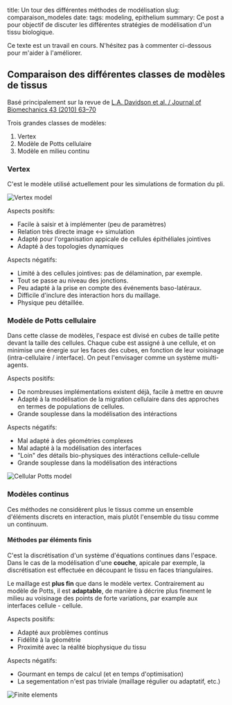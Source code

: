 title: Un tour des différentes méthodes de modélisation
slug: comparaison_modeles
date:
tags: modeling, epithelium
summary: Ce post a pour objectif de discuter les différentes stratégies de modélisation d'un tissu biologique.

Ce texte est un travail en cours. N'hésitez pas à commenter ci-dessous pour m'aider à l'améliorer.



## Comparaison des différentes classes de modèles de tissus

Basé principalement sur la revue de
[L.A. Davidson et al. / Journal of Biomechanics 43 (2010) 63–70](http://dx.doi.org/10.1016/j.jbiomech.2009.09.010)

Trois grandes classes de modèles:

1. Vertex
2. Modèle de Potts cellulaire
3. Modèle en milieu continu


### Vertex

C'est le modèle utilisé actuellement pour les simulations de formation du pli.

![Vertex model](3D_vertex_geometry.svg)

Aspects positifs:

* Facile à saisir et à implémenter (peu de paramètres)
* Relation très directe image $\leftrightarrow$ simulation
* Adapté pour l'organisation appicale de cellules épithéliales jointives
* Adapté à des topologies dynamiques

Aspects négatifs:

* Limité à des cellules jointives: pas de délamination, par exemple.
* Tout se passe au niveau des jonctions.
* Peu adapté à la prise en compte des événements baso-latéraux.
* Difficile d'inclure des interaction hors du maillage.
* Physique peu détaillée.



### Modèle de Potts cellulaire

Dans cette classe de modèles, l'espace est divisé en cubes de taille
petite devant la taille des cellules. Chaque cube est assigné à une
cellule, et on minimise une énergie sur les faces des cubes, en
fonction de leur voisinage (intra-cellulaire / interface). On peut
l'envisager comme un système multi-agents.

Aspects positifs:

* De nombreuses implémentations existent déjà, facile à mettre en œuvre
* Adapté à la modélisation de la migration cellulaire dans des approches
  en termes de populations de cellules.
* Grande souplesse dans la modélisation des intéractions

Aspects négatifs:

* Mal adapté à des géométries complexes
* Mal adapté à la modélisation des interfaces
* "Loin" des détails bio-physiques des intéractions cellule-cellule
* Grande souplesse dans la modélisation des intéractions

![Cellular Potts model](potts_model.png)

### Modèles continus

Ces méthodes ne considèrent plus le tissus comme un ensemble
d'éléments discrets en interaction, mais plutôt l'ensemble du tissu
comme un continuum.

#### Méthodes par éléments finis

C'est la discrétisation d'un système d'équations continues dans l'espace.
Dans le cas de la modélisation d'une **couche**, apicale par exemple,
la discrétisation est effectuée en découpant le tissu en faces triangulaires.

Le maillage est **plus fin** que dans le modèle vertex. Contrairement
au modèle de Potts, il est **adaptable**, de manière à décrire plus
finement le milieu au voisinage des points de forte variations, par
example aux interfaces cellule - cellule.

Aspects positifs:

* Adapté aux problèmes continus
* Fidélité à la géométrie
* Proximité avec la réalité biophysique du tissu

Aspects négatifs:

* Gourmant en temps de calcul (et en temps d'optimisation)
* La segementation n'est pas triviale (maillage régulier ou adaptatif, etc.)

![Finite elements](finite_elements.png)
